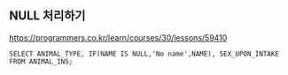 ## NULL 처리하기

https://programmers.co.kr/learn/courses/30/lessons/59410

```mysql
SELECT ANIMAL_TYPE, IF(NAME IS NULL,'No name',NAME), SEX_UPON_INTAKE FROM ANIMAL_INS;
```

